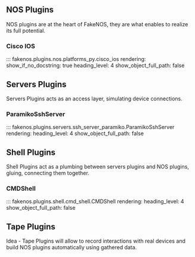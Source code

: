 ## NOS Plugins

NOS plugins are at the heart of FakeNOS, they are what enables to realize its
full potential.

### Cisco IOS

::: fakenos.plugins.nos.platforms_py.cisco_ios
    rendering:
      show_if_no_docstring: true
	  heading_level: 4
	  show_object_full_path: false

## Servers Plugins

Servers Plugins acts as an access layer, simulating device connections.

### ParamikoSshServer

::: fakenos.plugins.servers.ssh_server_paramiko.ParamikoSshServer
    rendering:
	  heading_level: 4
	  show_object_full_path: false

## Shell Plugins

Shell Plugins act as a plumbing between servers plugins and NOS plugins,
gluing, connecting them together.

### CMDShell

::: fakenos.plugins.shell.cmd_shell.CMDShell
    rendering:
	  heading_level: 4
	  show_object_full_path: false

## Tape Plugins

Idea - Tape Plugins will allow to record interactions with real devices and build
NOS plugins automatically using gathered data.